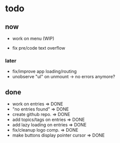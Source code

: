 
# todo

## now

- work on menu (WIP)

- fix pre/code text overflow

### later

- fix/improve app loading/routing
- unobserve "ul" on unmount -> no errors anymore?

## done

- work on entries => DONE
- "no entries found" => DONE
- create github repo. => DONE
- add topics/tags on entries => DONE
- add lazy loading on entries => DONE
- fix/cleanup logo comp. => DONE
- make buttons display pointer cursor => DONE
